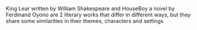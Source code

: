 King Lear written by William Shakespeare and HouseBoy a novel by Ferdinand Oyono are 2 literary works that differ in different ways, but they share some similarities in their themes, characters and settings